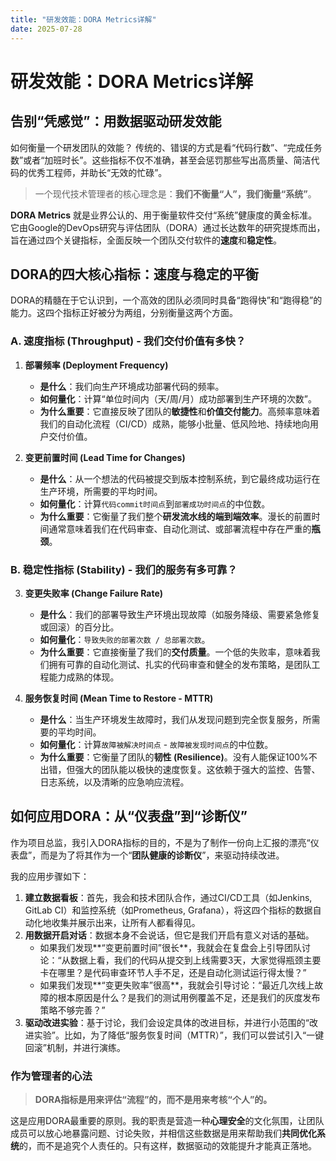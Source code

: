 ```yaml
---
title: "研发效能：DORA Metrics详解"
date: 2025-07-28
---
```


# 研发效能：DORA Metrics详解

## 告别“凭感觉”：用数据驱动研发效能

如何衡量一个研发团队的效能？
传统的、错误的方式是看“代码行数”、“完成任务数”或者“加班时长”。这些指标不仅不准确，甚至会惩罚那些写出高质量、简洁代码的优秀工程师，并助长“无效的忙碌”。

> 一个现代技术管理者的核心理念是：**我们不衡量“人”，我们衡量“系统”**。

**DORA Metrics** 就是业界公认的、用于衡量软件交付“系统”健康度的黄金标准。它由Google的DevOps研究与评估团队（DORA）通过长达数年的研究提炼而出，旨在通过四个关键指标，全面反映一个团队交付软件的**速度**和**稳定性**。

## DORA的四大核心指标：速度与稳定的平衡

DORA的精髓在于它认识到，一个高效的团队必须同时具备“跑得快”和“跑得稳”的能力。这四个指标正好被分为两组，分别衡量这两个方面。

### A. 速度指标 (Throughput) - 我们交付价值有多快？

1.  **部署频率 (Deployment Frequency)**
    * **是什么**：我们向生产环境成功部署代码的频率。
    * **如何量化**：计算“单位时间内（天/周/月）成功部署到生产环境的次数”。
    * **为什么重要**：它直接反映了团队的**敏捷性**和**价值交付能力**。高频率意味着我们的自动化流程（CI/CD）成熟，能够小批量、低风险地、持续地向用户交付价值。

2.  **变更前置时间 (Lead Time for Changes)**
    * **是什么**：从一个想法的代码被提交到版本控制系统，到它最终成功运行在生产环境，所需要的平均时间。
    * **如何量化**：计算`代码commit时间点`到`部署成功时间点`的中位数。
    * **为什么重要**：它衡量了我们整个**研发流水线的端到端效率**。漫长的前置时间通常意味着我们在代码审查、自动化测试、或部署流程中存在严重的**瓶颈**。

### B. 稳定性指标 (Stability) - 我们的服务有多可靠？

3.  **变更失败率 (Change Failure Rate)**
    * **是什么**：我们的部署导致生产环境出现故障（如服务降级、需要紧急修复或回滚）的百分比。
    * **如何量化**：`导致失败的部署次数 / 总部署次数`。
    * **为什么重要**：它直接衡量了我们的**交付质量**。一个低的失败率，意味着我们拥有可靠的自动化测试、扎实的代码审查和健全的发布策略，是团队工程能力成熟的体现。

4.  **服务恢复时间 (Mean Time to Restore - MTTR)**
    * **是什么**：当生产环境发生故障时，我们从发现问题到完全恢复服务，所需要的平均时间。
    * **如何量化**：计算`故障被解决时间点` - `故障被发现时间点`的中位数。
    * **为什么重要**：它衡量了团队的**韧性 (Resilience)**。没有人能保证100%不出错，但强大的团队能以极快的速度恢复。这依赖于强大的监控、告警、日志系统，以及清晰的应急响应流程。

## 如何应用DORA：从“仪表盘”到“诊断仪”

作为项目总监，我引入DORA指标的目的，不是为了制作一份向上汇报的漂亮“仪表盘”，而是为了将其作为一个“**团队健康的诊断仪**”，来驱动持续改进。

我的应用步骤如下：
1.  **建立数据看板**：首先，我会和技术团队合作，通过CI/CD工具（如Jenkins, GitLab CI）和监控系统（如Prometheus, Grafana），将这四个指标的数据自动化地收集并展示出来，让所有人都看得见。
2.  **用数据开启对话**：数据本身不会说话，但它是我们开启有意义对话的基础。
    * 如果我们发现**“变更前置时间”很长**，我就会在复盘会上引导团队讨论：“从数据上看，我们的代码从提交到上线需要3天，大家觉得瓶颈主要卡在哪里？是代码审查环节人手不足，还是自动化测试运行得太慢？”
    * 如果我们发现**“变更失败率”很高**，我就会引导讨论：“最近几次线上故障的根本原因是什么？是我们的测试用例覆盖不足，还是我们的灰度发布策略不够完善？”
3.  **驱动改进实验**：基于讨论，我们会设定具体的改进目标，并进行小范围的“改进实验”。比如，为了降低“服务恢复时间（MTTR）”，我们可以尝试引入“一键回滚”机制，并进行演练。

### 作为管理者的心法

> **DORA指标是用来评估“流程”的，而不是用来考核“个人”的。**

这是应用DORA最重要的原则。我的职责是营造一种**心理安全**的文化氛围，让团队成员可以放心地暴露问题、讨论失败，并相信这些数据是用来帮助我们**共同优化系统**的，而不是追究个人责任的。只有这样，数据驱动的效能提升才能真正落地。